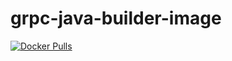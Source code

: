 grpc-java-builder-image
===
[![Docker Pulls](https://img.shields.io/docker/pulls/rinx/grpc-java-builder.svg?style=flat-square)](https://hub.docker.com/r/rinx/grpc-java-builder)

